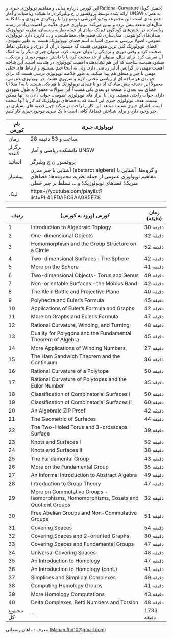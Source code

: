این کورس درباره مبانی و مفاهیم توپولوژی جبری و Rational Curvature (خمش گویا) ارائه شده توسط پروفسور ن ج ویلبرگر در دانشکده ریاضیات و آمار UNSW به همراه جمع بندی است. این مجموعه ویدیو آموزشی موضوع را با رویکردی شهودی و با اتکا به مثال‌های متعدد پیش برده و تبیین می‌کند. توپولوژی جبری علاوه بر اهمیت زیاد در زمینه ریاضیات، در بخش‌های گوناگون فیزیک بنیادی از جمله نظریه ریسمان، نظریه توپولوژیک میدان‌های کوانتومی، مدل‌سازی تک قطبی‌های مغناطیسی، و ... کاربرد دارد.
توپولوژی عمومی، اصولا بررسی یه سری اشیا به اسم فضای توپولوژیک هست. به طور شهودی، فضای توپولوژیک کلی ترین مفهومی هست که می­شود در آن از دوری و نزدیکی نقاط صحبت کرد و وقتی دوری و نزدیکی را بتوان تعریف کرد، می­توان چیزای دیگر را به کمک آن تعریف کرد. برای مثال، می­توان از حد صحبت کرد یا با داشتن مفهوم دوری و نزدیکی، می­شود هندسه ساخت که این هم نشان­دهنده اهمیت توپولوژی در هندسه است. این شاخه اهمیت مهمی در گرایش آنالیز ریاضی دارد. ولی به اینجا ختم نمی­شود و ارتباط های خیلی مهمی با جبر و منطق هم پیدا می­کند. به طور خلاصه توپولوژی درسی هست که برای خواندن هر شاخه ای از ریاضی محض، لازم و ضروری هست.
در توپولوژی عمومی، معمولاً این دغدغه پیش میاد که آیا دو تا فضای توپولوژیک با هم یکی هستند یا نه؟ مثلا آیا فضای سه بعدی با صفحه دو بعدی یکی هست؟ این سوالات معمولاً به طول شهودی دارای جواب راحتی هستند. ولی با ابزار های توپولوژی عمومی، جواب دادن به آنها ممکن نیست. هدف توپولوژی جبری این است که به فضاهای توپولوژیک که کار با آنها سخت است، اشیای جبری نسبت می­دهد. این کار را راحت تر می­کند چون قضیه های بسیاری در جبر وجود دارد و برای شناختن فضاها، کافی است با یک سری موجود جبری کار کنیم.

| نام کورس     | توپولوژی جبری                                                                                                                                                     |
|--------------|-------------------------------------------------------------------------------------------------------------------------------------------------------------------|
| زمان         | 28 ساعت و 53 دقیقه                                                                                                                                                |
| برگزار کننده | دانشکده ریاضی و آمار UNSW                                                                                                                                         |
| اساتید       | پروفسور ن ج ویلبرگر                                                                                                                                               |
| پیشنیاز      | آشنایی با جبر مدرن (abstarct algbera) و گروه‌ها، آشنایی با مفاهیم توپولوژی عمومی از جمله نظریه مجموعه‌ها؛ فضا‌های متریک؛ فضا‌های توپولوژیک؛ و...، تسلط بر جبر خطی |
| لینک         | https-//youtube.com/playlist?list=PL41FDABC6AA085E78                                                                                                              |

| ردیف     | کورس (ورود به کورس)                                                                  | زمان (دقیقه) |
|----------|--------------------------------------------------------------------------------------|--------------|
| 1        | Introduction to Algebraic Toplogy                                                    | 30 دقیقه     |
| 2        | One-dimensional Objects                                                              | 32 دقیقه     |
| 3        | Homomorphism and the Group Structure on a Circle                                     | 52 دقیقه     |
| 4        | Two-dimensional Surfaces- The Sphere                                                 | 42 دقیقه     |
| 5        | More on the Sphere                                                                   | 41 دقیقه     |
| 6        | Two-dimensional Objects- Torus and Genus                                             | 49 دقیقه     |
| 7        | Non-orientable Surfaces – the Möbius Band                                            | 42 دقیقه     |
| 8        | The Klein Bottle and Projective Plane                                                | 40 دقیقه     |
| 9        | Polyhedra and Euler’s Formula                                                        | 45 دقیقه     |
| 10       | Applications of Euler’s Formula and Graphs                                           | 42 دقیقه     |
| 11       | More on Graphs and Euler’s Formula                                                   | 47 دقیقه     |
| 12       | Rational Curvature, Winding, and Turning                                             | 48 دقیقه     |
| 13       | Duality for Polygons and the Fundamental Theorem of Algebra                          | 45 دقیقه     |
| 14       | More Applications of Winding Numbers                                                 | 27 دقیقه     |
| 15       | The Ham Sandwich Theorem and the Continuum                                           | 36 دقیقه     |
| 16       | Rational Curvature of a Polytope                                                     | 50 دقیقه     |
| 17       | Rational Curvature of Polytopes and the Euler Number                                 | 35 دقیقه     |
| 18       | Classification of Combinatorial Surfaces I                                           | 50 دقیقه     |
| 19       | Classification of Combinatorial Surfaces II                                          | 60 دقیقه     |
| 20       | An Algebraic ZIP Proof                                                               | 42 دقیقه     |
| 21       | The Geometric of Surfaces                                                            | 44 دقیقه     |
| 22       | The Two-Holed Torus and 3-crosscaps Surface                                          | 39 دقیقه     |
| 23       | Knots and Surfaces I                                                                 | 52 دقیقه     |
| 24       | Knots and Surfaces II                                                                | 38 دقیقه     |
| 25       | The Fundamental Group                                                                | 43 دقیقه     |
| 26       | More on the Fundamental Group                                                        | 35 دقیقه     |
| 27       | An Informal Introduction to Abstract Algebra                                         | 49 دقیقه     |
| 28       | Introduction to Group Theory                                                         | 47 دقیقه     |
| 29       | More on Commutative Groups – Isomorphisms, Homomorphisms, Cosets and Quotient Groups | 32 دقیقه     |
| 30       | Free Abelian Groups and Non-Commutative Groups                                       | 51 دقیقه     |
| 31       | Covering Spaces                                                                      | 54 دقیقه     |
| 32       | Covering Spaces and 2-oriented Graphs                                                | 30 دقیقه     |
| 33       | Covering Spaces and Fundamental Groups                                               | 47 دقیقه     |
| 34       | Universal Covering Spaces                                                            | 48 دقیقه     |
| 35       | An Introduction to Homology                                                          | 47 دقیقه     |
| 36       | An Introduction to Homology (cont.)                                                  | 41 دقیقه     |
| 37       | Simplices and Simplical Complexes                                                    | 49 دقیقه     |
| 38       | Computing Homology Groups                                                            | 41 دقیقه     |
| 39       | More Homology Computations                                                           | 43 دقیقه     |
| 40       | Delta Complexes, Betti Numbers and Torsion                                           | 48 دقیقه     |
| مجموع کل | -                                                                                    | 1733 دقیقه   |

معرف : ماهان رمضانی (Mahan.fhd10@gmail.com)